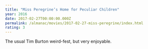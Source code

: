 ```yaml
---
title: "Miss Peregrine’s Home for Peculiar Children"
year: 2016
date: 2017-02-27T00:00:00.000Z
permalink: /almanac/movies/2017-02-27-miss-peregrine/index.html
rating: 3
---
```


The usual Tim Burton weird-fest, but very enjoyable.
